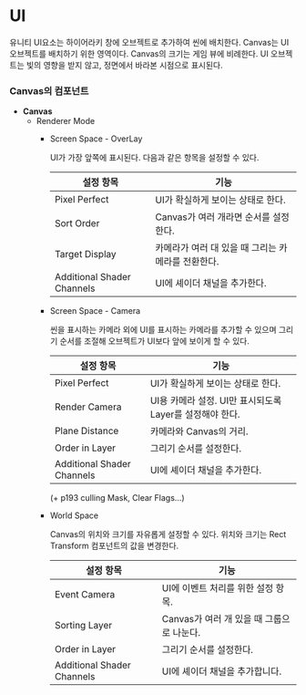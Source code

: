 # **UI**
유니티 UI요소는 하이어라키 창에 오브젝트로 추가하여 씬에 배치한다.
Canvas는 UI 오브젝트를 배치하기 위한 영역이다. Canvas의 크기는 게임 뷰에 비례한다.
UI 오브젝트는 빛의 영향을 받지 않고, 정면에서 바라본 시점으로 표시된다.

### Canvas의 컴포넌트
- **Canvas**
    - Renderer Mode
        - Screen Space - OverLay
    
            UI가 가장 앞쪽에 표시된다. 다음과 같은 항목을 설정할 수 있다.
      
            |설정 항목                   |기능                                            |
            |---------------------------|------------------------------------------------|
            |Pixel Perfect              | UI가 확실하게 보이는 상태로 한다.                |
            |Sort Order                 |Canvas가 여러 개라면 순서를 설정한다.             |
            |Target Display             |카메라가 여러 대 있을 때 그리는 카메라를 전환한다.  |    
            |Additional Shader Channels |UI에 셰이더 채널을 추가한다.                      |

    
        - Screen Space - Camera
    
            씬을 표시하는 카메라 외에 UI를 표시하는 카메라를 추가할 수 있으며 그리기 순서를 조절해 오브젝트가 UI보다 앞에 보이게 할 수 있다.

            |설정 항목                   |기능                                                 |
            |---------------------------|-----------------------------------------------------|
            |Pixel Perfect              |UI가 확실하게 보이는 상태로 한다.                      |
            |Render Camera              |UI용 카메라 설정. UI만 표시되도록 Layer를 설정해야 한다.|
            |Plane Distance             |카메라와 Canvas의 거리.                               |
            |Order in Layer             |그리기 순서를 설정한다.                                |
            |Additional Shader Channels |UI에 셰이더 채널을 추가한다.                           |
      
            (+ p193 culling Mask, Clear Flags...)
    
        - World Space
    
            Canvas의 위치와 크기를 자유롭게 설정할 수 있다. 위치와 크기는 Rect Transform 컴포넌트의 값을 변경한다.
      
            |설정 항목                   |기능                             |
            |---------------------------|---------------------------------|
            |Event Camera               |UI에 이벤트 처리를 위한 설정 항목.      |
            |Sorting Layer              |Canvas가 여러 개 있을 때 그룹으로 나눈다.|
            |Order in Layer             |그리기 순서를 설정한다.|
            |Additional Shader Channels |UI에 셰이더 채널을 추가합니다.|
